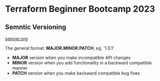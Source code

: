 # Terraform Beginner Bootcamp 2023

## Semntic Versioning

[semver.org](https://semver.org/)

The general format:
 **MAJOR.MINOR.PATCH**, eg. '1.0.1'

- **MAJOR** version when you make incompatible API changes
- **MINOR** version when you add functionality in a backward compatible manner
- **PATCH** version when you make backward compatible bug fixes

